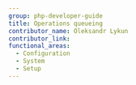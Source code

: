 ```yaml
---
group: php-developer-guide
title: Operations queueing
contributor_name: Oleksandr Lykun
contributor_link:
functional_areas:
  - Configuration
  - System
  - Setup
---
```


